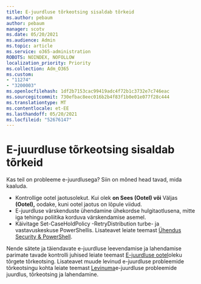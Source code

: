 ```yaml
---
title: E-juurdluse tõrkeotsing sisaldab tõrkeid
ms.author: pebaum
author: pebaum
manager: scotv
ms.date: 05/20/2021
ms.audience: Admin
ms.topic: article
ms.service: o365-administration
ROBOTS: NOINDEX, NOFOLLOW
localization_priority: Priority
ms.collection: Adm_O365
ms.custom:
- "11274"
- "3200003"
ms.openlocfilehash: 1df2b7153cac99419adc4f72b1c3732e7c746eac
ms.sourcegitcommit: 730efbac8eec016b2b4f83f1b0e01e077f28c444
ms.translationtype: MT
ms.contentlocale: et-EE
ms.lasthandoff: 05/20/2021
ms.locfileid: "52676147"
---
```

# <a name="troubleshooting-ediscovery-holds-errors"></a>E-juurdluse tõrkeotsing sisaldab tõrkeid

Kas teil on probleeme e-juurdlusega? Siin on mõned head tavad, mida kaaluda.

- Kontrollige ootel jaotusolekut.  Kui olek **on Sees (Ootel) või** Väljas **(Ootel),** oodake, kuni ootel jaotus on lõpule viidud.
- E-juurdluse värskenduste ühendamine ühekordse hulgitaotlusena, mitte iga tehingu poliitika korduva värskendamise asemel.
- Käivitage Set-CaseHoldPolicy <policyname> -RetryDistribution turbe- ja vastavuskeskuse PowerShellis. Lisateavet leiate teemast [Ühendus Security & PowerShell](/powershell/exchange/connect-to-scc-powershell).

Nende sätete ja täiendavate e-juurdluse leevendamise ja lahendamise parimate tavade kontrolli juhised leiate teemast [E-juurdluse ootel](/microsoft-365/compliance/hold-distribution-errors)oleku tõrgete tõrkeotsing.
Lisateavet muude levinud e-juurdluse probleemide tõrkeotsingu kohta leiate teemast [Levinuma](/microsoft-365/compliance/ediscovery-troubleshooting-common-issues)e-juurdluse probleemide juurdlus, tõrkeotsing ja lahendamine.

